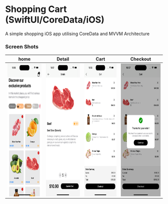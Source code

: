 # Shopping Cart (SwiftUI/CoreData/iOS)

A simple shopping iOS app utilising CoreData and MVVM Architecture

### Screen Shots

| home    | Detail | Cart | Checkout |
| -------- | ------- | ------ | ------- |
| <img src="Blob/home.png" width="250" height="425"> | <img src="Blob/details.png" width="250" height="425"> | <img src="Blob/cart.png" width="250" height="425"> | <img src="Blob/success.png" width="250" height="425"> |

